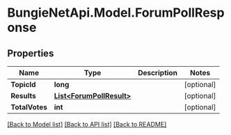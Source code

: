 # BungieNetApi.Model.ForumPollResponse
## Properties

Name | Type | Description | Notes
------------ | ------------- | ------------- | -------------
**TopicId** | **long** |  | [optional] 
**Results** | [**List&lt;ForumPollResult&gt;**](ForumPollResult.md) |  | [optional] 
**TotalVotes** | **int** |  | [optional] 

[[Back to Model list]](../README.md#documentation-for-models) [[Back to API list]](../README.md#documentation-for-api-endpoints) [[Back to README]](../README.md)

